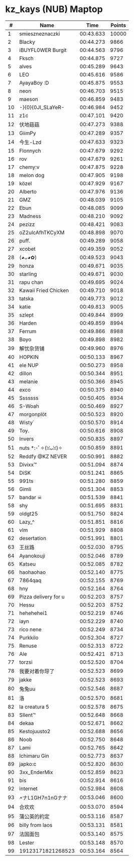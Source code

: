 # kz_kays (NUB) Maptop

|  # | Name | Time | Points |
|-------------- | -------------- | -------------- | -------------- | 
| 1 | smieszneznaczki | 00:43.633 | 10000 | 
| 2 | Blacky | 00:44.273 | 9866 | 
| 3 | iBUYFL0WER Burgit | 00:44.563 | 9796 | 
| 4 | Fksch | 00:44.875 | 9727 | 
| 5 | alves | 00:45.289 | 9643 | 
| 6 | LEO | 00:45.616 | 9586 | 
| 7 | AyayaBoy :D | 00:45.875 | 9553 | 
| 8 | neon | 00:46.703 | 9515 | 
| 9 | maeson | 00:46.859 | 9483 | 
| 10 | -}{0}{0JI_SLaYeR- | 00:46.984 | 9452 | 
| 11 | z1c | 00:47.101 | 9420 | 
| 12 | 伏地菇菇 | 00:47.273 | 9388 | 
| 13 | GiimPy | 00:47.289 | 9357 | 
| 14 | 今生-Lzd | 00:47.633 | 9323 | 
| 15 | Flonnych | 00:47.679 | 9292 | 
| 16 | rov | 00:47.679 | 9261 | 
| 17 | chemy:v | 00:47.875 | 9228 | 
| 18 | melon dog | 00:47.905 | 9198 | 
| 19 | közel | 00:47.929 | 9167 | 
| 20 | Alberto | 00:47.976 | 9136 | 
| 21 | GMZ | 00:48.039 | 9105 | 
| 22 | Ebun | 00:48.085 | 9099 | 
| 23 | Madness | 00:48.210 | 9092 | 
| 24 | pezizz | 00:48.421 | 9083 | 
| 25 | oZ2ulcAfhTKCyXM | 00:48.898 | 9070 | 
| 26 | puff. | 00:49.289 | 9058 | 
| 27 | xcobet | 00:49.359 | 9052 | 
| 28 | (◕ᴗ◕✿) | 00:49.523 | 9043 | 
| 29 | honza | 00:49.671 | 9035 | 
| 30 | starling | 00:49.671 | 9030 | 
| 31 | rapu chan | 00:49.695 | 9024 | 
| 32 | Kawaii Fried Chicken | 00:49.710 | 9018 | 
| 33 | tatska | 00:49.773 | 9012 | 
| 34 | katie | 00:49.813 | 9005 | 
| 35 | szlept | 00:49.844 | 8999 | 
| 36 | Harden | 00:49.859 | 8994 | 
| 37 | Ferrum | 00:49.866 | 8988 | 
| 38 | Boyo | 00:49.898 | 8982 | 
| 39 | 解忧杂货铺 | 00:49.960 | 8976 | 
| 40 | HOPKIN | 00:50.133 | 8967 | 
| 41 | ele NUP | 00:50.273 | 8958 | 
| 42 | dillon | 00:50.344 | 8951 | 
| 43 | melanie | 00:50.366 | 8945 | 
| 44 | exco | 00:50.375 | 8940 | 
| 45 | Sssssss | 00:50.405 | 8934 | 
| 46 | S-Woah | 00:50.469 | 8927 | 
| 47 | morgonplöt | 00:50.523 | 8920 | 
| 48 | Wisty` | 00:50.570 | 8914 | 
| 49 | Toy. | 00:50.616 | 8908 | 
| 50 | Invers | 00:50.835 | 8897 | 
| 51 | nuts *:･ﾟ✧(ꈍᴗꈍ)✧ | 00:50.859 | 8891 | 
| 52 | Reddfy @KZ NEVER | 00:50.991 | 8882 | 
| 53 | Divixx™ | 00:51.094 | 8874 | 
| 54 | DiSK | 00:51.241 | 8865 | 
| 55 | 991ts | 00:51.280 | 8859 | 
| 56 | Gimli | 00:51.304 | 8853 | 
| 57 | bandar ☠ | 00:51.539 | 8841 | 
| 58 | shy | 00:51.695 | 8831 | 
| 59 | oldgt25 | 00:51.750 | 8824 | 
| 60 | Lazy_^ | 00:51.851 | 8816 | 
| 61 | vlm | 00:51.929 | 8808 | 
| 62 | desertation | 00:51.991 | 8801 | 
| 63 | 王丝路 | 00:52.030 | 8795 | 
| 64 | Ayanokouji | 00:52.046 | 8789 | 
| 65 | Katseu | 00:52.085 | 8782 | 
| 66 | haohaohao | 00:52.140 | 8775 | 
| 67 | 7864qaq | 00:52.155 | 8769 | 
| 68 | hny | 00:52.164 | 8764 | 
| 69 | Pizza delivery for u | 00:52.203 | 8757 | 
| 70 | Hessu | 00:52.203 | 8752 | 
| 71 | hehehehei1 | 00:52.219 | 8746 | 
| 72 | iayn | 00:52.229 | 8740 | 
| 73 | rico nene | 00:52.249 | 8734 | 
| 74 | Purkkilo | 00:52.304 | 8727 | 
| 75 | Renuse | 00:52.313 | 8722 | 
| 76 | Ale | 00:52.421 | 8713 | 
| 77 | torzsi | 00:52.520 | 8704 | 
| 78 | 我要对着你导了 | 00:52.523 | 8699 | 
| 79 | jakke | 00:52.523 | 8693 | 
| 80 | 兔兔uu | 00:52.546 | 8687 | 
| 81 | 洛 | 00:52.570 | 8681 | 
| 82 | la creatura 5 | 00:52.578 | 8675 | 
| 83 | SIlent℡ | 00:52.648 | 8668 | 
| 84 | dekaa | 00:52.671 | 8662 | 
| 85 | Kestojuusto2 | 00:52.688 | 8656 | 
| 86 | Noob | 00:52.750 | 8648 | 
| 87 | Lami | 00:52.765 | 8642 | 
| 88 | Ichimaru Gin | 00:52.773 | 8637 | 
| 89 | japko:c | 00:52.820 | 8630 | 
| 90 | 3xx_EnderMix | 00:52.859 | 8623 | 
| 91 | bis | 00:52.914 | 8616 | 
| 92 | internet | 00:52.984 | 8608 | 
| 93 | 🗲ナL1GH7n1nGナナ | 00:53.046 | 8600 | 
| 94 | 合欢欢 | 00:53.070 | 8594 | 
| 95 | 蒲公英的約定 | 00:53.116 | 8587 | 
| 96 | billy from laos | 00:53.131 | 8581 | 
| 97 | 法国面包 | 00:53.140 | 8575 | 
| 98 | Lester | 00:53.148 | 8570 | 
| 99 | 19123171821268523 | 00:53.164 | 8564 | 

